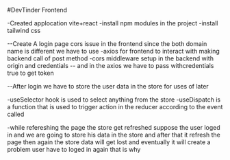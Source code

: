 #DevTinder Frontend

-Created applocation vite+react
-install npm modules in the project
-install tailwind css


--Create A login page
cors issue in the frontend since the both domain name is different we have to use
-axios for frontend to interact with making backend call of post method
-cors middleware setup in the backend with origin and credentials
-- and in the axios we have to pass withcredentials true to get token 


--After login we have to store the user data in the store for uses of later

-useSelector hook is used to select anything from the store
-useDispatch is a function that is used to trigger action in the reducer according to the event called 

-while refereshing the page the store get refreshed suppose the user loged in and we are going to store his data in the store
and after that it refresh the page then again the store data will get lost and eventually it will create a problem user have 
to loged in again that is why 

